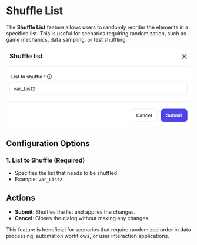 # Shuffle List

The **Shuffle List** feature allows users to randomly reorder the elements in a specified list. This is useful for scenarios requiring randomization, such as game mechanics, data sampling, or test shuffling.

![alt text](image-6.png)

## Configuration Options

### 1. **List to Shuffle** (Required)
   - Specifies the list that needs to be shuffled.
   - Example: `var_List2`

## Actions

- **Submit**: Shuffles the list and applies the changes.
- **Cancel**: Closes the dialog without making any changes.

This feature is beneficial for scenarios that require randomized order in data processing, automation workflows, or user interaction applications.
